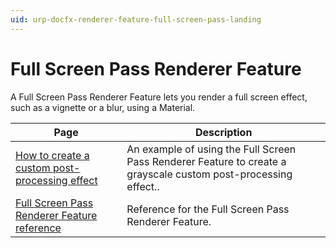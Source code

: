 ```yaml
---
uid: urp-docfx-renderer-feature-full-screen-pass-landing
---
```

# Full Screen Pass Renderer Feature

A Full Screen Pass Renderer Feature lets you render a full screen effect, such as a vignette or a blur, using a Material.

|Page|Description|
|-|-|
|[How to create a custom post-processing effect](../post-processing/post-processing-custom-effect-low-code.md)|An example of using the Full Screen Pass Renderer Feature to create a grayscale custom post-processing effect..|
|[Full Screen Pass Renderer Feature reference](renderer-feature-full-screen-pass.md)|Reference for the Full Screen Pass Renderer Feature.|
